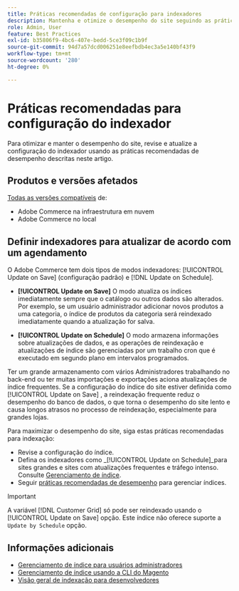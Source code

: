 ```yaml
---
title: Práticas recomendadas de configuração para indexadores
description: Mantenha e otimize o desempenho do site seguindo as práticas recomendadas para a configuração do indexador.
role: Admin, User
feature: Best Practices
exl-id: b35806f9-4bc6-407e-bedd-5ce3f09c1b9f
source-git-commit: 94d7a57dcd006251e8eefbdb4ec3a5e140bf43f9
workflow-type: tm+mt
source-wordcount: '280'
ht-degree: 0%

---
```


# Práticas recomendadas para configuração do indexador

Para otimizar e manter o desempenho do site, revise e atualize a configuração do indexador usando as práticas recomendadas de desempenho descritas neste artigo.

## Produtos e versões afetados

[Todas as versões compatíveis](../../../release/versions.md) de:

- Adobe Commerce na infraestrutura em nuvem
- Adobe Commerce no local

## Definir indexadores para atualizar de acordo com um agendamento

O Adobe Commerce tem dois tipos de modos indexadores: [!UICONTROL Update on Save] (configuração padrão) e [!DNL Update on Schedule].

- **[!UICONTROL Update on Save]** O modo atualiza os índices imediatamente sempre que o catálogo ou outros dados são alterados. Por exemplo, se um usuário administrador adicionar novos produtos a uma categoria, o índice de produtos da categoria será reindexado imediatamente quando a atualização for salva.

- **[!UICONTROL Update on Schedule]** O modo armazena informações sobre atualizações de dados, e as operações de reindexação e atualizações de índice são gerenciadas por um trabalho cron que é executado em segundo plano em intervalos programados.

Ter um grande armazenamento com vários Administradores trabalhando no back-end ou ter muitas importações e exportações aciona atualizações de índice frequentes. Se a configuração do índice do site estiver definida como [!UICONTROL Update on Save] , a reindexação frequente reduz o desempenho do banco de dados, o que torna o desempenho do site lento e causa longos atrasos no processo de reindexação, especialmente para grandes lojas.

Para maximizar o desempenho do site, siga estas práticas recomendadas para indexação:

- Revise a configuração do índice.
- Defina os indexadores como _[!UICONTROL Update on Schedule]_para sites grandes e sites com atualizações frequentes e tráfego intenso. Consulte [Gerenciamento de índice](https://docs.magento.com/user-guide/system/index-management.html#change-the-index-mode).
- Seguir [práticas recomendadas de desempenho](../../../performance/configuration.md) para gerenciar índices.

>[!IMPORTANT]
>
>A variável [!DNL Customer Grid] só pode ser reindexado usando o [!UICONTROL Update on Save] opção. Este índice não oferece suporte a `Update by Schedule` opção.

## Informações adicionais

- [Gerenciamento de índice para usuários administradores](../../../configuration/cli/manage-indexers.md#configure-indexers)
- [Gerenciamento de índice usando a CLI do Magento](https://experienceleague.adobe.com/docs/commerce-operations/configuration-guide/cli/manage-indexers.html)
- [Visão geral de indexação para desenvolvedores](https://developer.adobe.com/commerce/php/development/components/indexing/)
